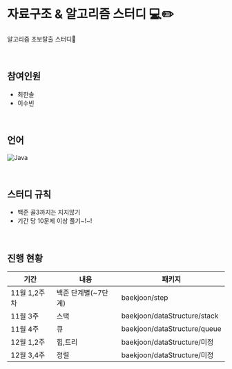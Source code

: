 #  자료구조 & 알고리즘 스터디 💻✏️

알고리즘 초보탈출 스터디🥺  

<br/>
   
## 참여인원
* 최한솔
* 이수빈

<br/>

## 언어
![Java](https://img.shields.io/badge/java-%23ED8B00.svg?style=for-the-badge&logo=openjdk&logoColor=white)

<br/>

## 스터디 규칙
* 백준 골3까지는 지지않기
* 기간 당 10문제 이상 풀기~!~!

<br/>

## 진행 현황
|기간|내용|패키지|
|----|-----|----|
|11월 1,2주차|백준 단계별(~7단계)|baekjoon/step|
|11월 3주|스택|baekjoon/dataStructure/stack|
|11월 4주|큐|baekjoon/dataStructure/queue|
|12월 1,2주|힙,트리|baekjoon/dataStructure/미정|
|12월 3,4주|정렬|baekjoon/dataStructure/미정|


